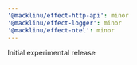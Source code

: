 ```yaml
---
'@macklinu/effect-http-api': minor
'@macklinu/effect-logger': minor
'@macklinu/effect-otel': minor
---
```


Initial experimental release
